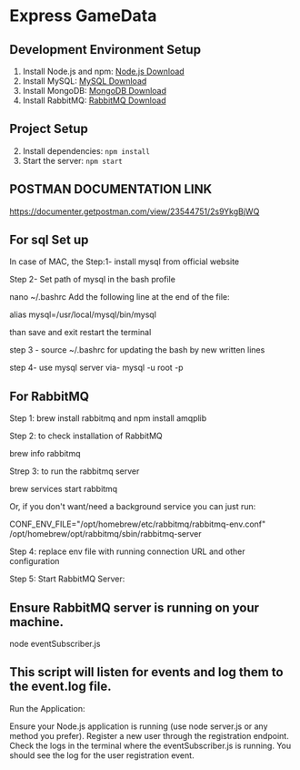 # Express GameData 

## Development Environment Setup

1. Install Node.js and npm: [Node.js Download](https://nodejs.org/)
2. Install MySQL: [MySQL Download](https://dev.mysql.com/downloads/)
3. Install MongoDB: [MongoDB Download](https://www.mongodb.com/try/download/community)
4. Install RabbitMQ: [RabbitMQ Download](https://www.rabbitmq.com/download.html)

## Project Setup

2. Install dependencies: `npm install`
3. Start the server: `npm start`


## POSTMAN DOCUMENTATION LINK

https://documenter.getpostman.com/view/23544751/2s9YkgBjWQ


## For sql Set up

In case of MAC, the
Step:1-
install mysql from official website

Step 2-
Set path of mysql in the bash profile

nano ~/.bashrc
Add the following line at the end of the file:

alias mysql=/usr/local/mysql/bin/mysql

than save and exit restart the terminal

step 3 -
source ~/.bashrc
 for updating the bash by new written lines 

step 4-
 use mysql server via-
 mysql -u root -p


## For RabbitMQ
Step 1:
brew install rabbitmq
and 
npm install amqplib


Step 2:
to check installation of RabbitMQ

 brew info rabbitmq 

Strep 3:
to run the rabbitmq server

  brew services start rabbitmq

Or, if you don't want/need a background service you can just run:

  CONF_ENV_FILE="/opt/homebrew/etc/rabbitmq/rabbitmq-env.conf" /opt/homebrew/opt/rabbitmq/sbin/rabbitmq-server


Step 4:
replace env file with running connection URL and other configuration


Step 5:
Start RabbitMQ Server:

## Ensure RabbitMQ server is running on your machine.

  node eventSubscriber.js

## This script will listen for events and log them to the event.log file.
Run the Application:

Ensure your Node.js application is running (use node server.js or any method you prefer).
Register a new user through the registration endpoint.
Check the logs in the terminal where the eventSubscriber.js is running. You should see the log for the user registration event.
